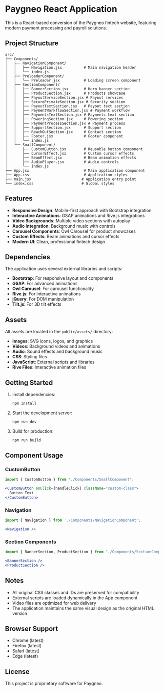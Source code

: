 # Paygneo React Application

This is a React-based conversion of the Paygneo fintech website, featuring modern payment processing and payroll solutions.

## Project Structure

```
src/
├── Components/
│   ├── NavigationComponent/
│   │   ├── Navigation.jsx          # Main navigation header
│   │   └── index.js
│   ├── PreloaderComponent/
│   │   └── Preloader.jsx           # Loading screen component
│   ├── SectionComponent/
│   │   ├── BannerSection.jsx       # Hero banner section
│   │   ├── ProductSection.jsx      # Products showcase
│   │   ├── PayoutServiceSection.jsx # Payout services
│   │   ├── SecurePrivateSection.jsx # Security section
│   │   ├── PayoutTextSection.jsx   # Payout text section
│   │   ├── PaymentWorkflowSection.jsx # Payment workflow
│   │   ├── PaymentsTextSection.jsx # Payments text section
│   │   ├── PoweringSection.jsx     # Powering section
│   │   ├── PaymentProcessSection.jsx # Payment process
│   │   ├── SupportSection.jsx      # Support section
│   │   ├── ReachOutSection.jsx     # Contact section
│   │   ├── Footer.jsx              # Footer component
│   │   └── index.js
│   └── SmallComponent/
│       ├── CustomButton.jsx        # Reusable button component
│       ├── CursorEffect.jsx        # Custom cursor effects
│       ├── BeamEffect.jsx          # Beam animation effects
│       ├── AudioPlayer.jsx         # Audio controls
│       └── index.js
├── App.jsx                         # Main application component
├── App.css                         # Application styles
├── main.jsx                       # Application entry point
└── index.css                      # Global styles
```

## Features

- **Responsive Design**: Mobile-first approach with Bootstrap integration
- **Interactive Animations**: GSAP animations and Rive.js integrations
- **Video Backgrounds**: Multiple video sections with autoplay
- **Audio Integration**: Background music with controls
- **Carousel Components**: Owl Carousel for product showcases
- **Custom Effects**: Beam animations and cursor effects
- **Modern UI**: Clean, professional fintech design

## Dependencies

The application uses several external libraries and scripts:

- **Bootstrap**: For responsive layout and components
- **GSAP**: For advanced animations
- **Owl Carousel**: For carousel functionality
- **Rive.js**: For interactive animations
- **jQuery**: For DOM manipulation
- **Tilt.js**: For 3D tilt effects

## Assets

All assets are located in the `public/assets/` directory:

- **Images**: SVG icons, logos, and graphics
- **Videos**: Background videos and animations
- **Audio**: Sound effects and background music
- **CSS**: Styling files
- **JavaScript**: External scripts and libraries
- **Rive Files**: Interactive animation files

## Getting Started

1. Install dependencies:
   ```bash
   npm install
   ```

2. Start the development server:
   ```bash
   npm run dev
   ```

3. Build for production:
   ```bash
   npm run build
   ```

## Component Usage

### CustomButton
```jsx
import { CustomButton } from './Components/SmallComponent';

<CustomButton onClick={handleClick} className="custom-class">
  Button Text
</CustomButton>
```

### Navigation
```jsx
import { Navigation } from './Components/NavigationComponent';

<Navigation />
```

### Section Components
```jsx
import { BannerSection, ProductSection } from './Components/SectionComponent';

<BannerSection />
<ProductSection />
```

## Notes

- All original CSS classes and IDs are preserved for compatibility
- External scripts are loaded dynamically in the App component
- Video files are optimized for web delivery
- The application maintains the same visual design as the original HTML version

## Browser Support

- Chrome (latest)
- Firefox (latest)
- Safari (latest)
- Edge (latest)

## License

This project is proprietary software for Paygneo.
